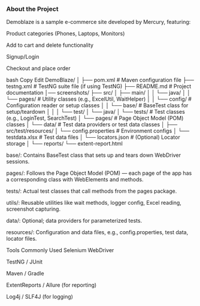 ### About the Project

Demoblaze is a sample e-commerce site developed by Mercury, featuring:

Product categories (Phones, Laptops, Monitors)

Add to cart and delete functionality

Signup/Login

Checkout and place order



bash
Copy
Edit
DemoBlaze/
│
├── pom.xml                           # Maven configuration file
├── testng.xml                        # TestNG suite file (if using TestNG)
├── README.md                         # Project documentation
│── screenshots/
├── src/
│   ├── main/
│   │   └── java/
│   │       └── pages/                # Utility classes (e.g., ExcelUtil, WaitHelper)
│   │       └── config/              # Configuration reader or setup classes
│   │       └── base/                # BaseTest class for setup/teardown
│   │
│   └── test/
│       └── java/
│           └── tests/              # Test classes (e.g., LoginTest, SearchTest)
│           └── pages/              # Page Object Model (POM) classes
│           └── data/               # Test data providers or test data classes
│
├── src/test/resources/
│   └── config.properties            # Environment configs
│   └── testdata.xlsx                # Test data files
│   └── locators.json                # (Optional) Locator storage
│
└── reports/
└── extent-report.html  

base/: Contains BaseTest class that sets up and tears down WebDriver sessions.

pages/: Follows the Page Object Model (POM) — each page of the app has a corresponding class with WebElements and methods.

tests/: Actual test classes that call methods from the pages package.

utils/: Reusable utilities like wait methods, logger config, Excel reading, screenshot capturing.

data/: Optional; data providers for parameterized tests.

resources/: Configuration and data files, e.g., config.properties, test data, locator files.

Tools Commonly Used
Selenium WebDriver

TestNG / JUnit

Maven / Gradle

ExtentReports / Allure (for reporting)

Log4j / SLF4J (for logging)